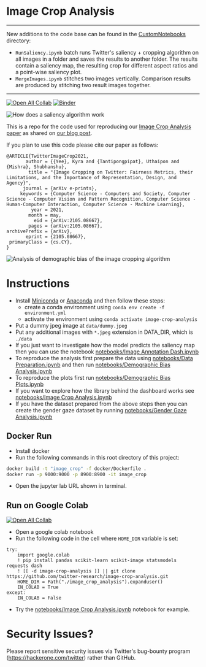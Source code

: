 # Image Crop Analysis

---
New additions to the code base can be found in the [CustomNotebooks](CustomNotebooks) directory:
- `RunSaliency.ipynb` batch runs Twitter's saliency + cropping algorithm on all images in a folder and saves the results to another folder. The results contain a saliency map, the resulting crop for different aspect ratios and a point-wise saliency plot.
- `MergeImages.ipynb` stitches two images vertically. Comparison results are produced by stitching two result images together.
---

[![Open All Collab](https://colab.research.google.com/assets/colab-badge.svg)](https://colab.research.google.com/github/twitter-research/image-crop-analysis) [![Binder](https://mybinder.org/badge_logo.svg)](https://mybinder.org/v2/gh/twitter-research/image-crop-analysis/HEAD)

![How does a saliency algorithm work](https://cdn.cms-twdigitalassets.com/content/dam/blog-twitter/engineering/en_us/insights/2021/imagecropping/newimagecropanimations.gif)

This is a repo for the code used for reproducing our [Image Crop Analysis paper](https://arxiv.org/abs/2105.08667) as shared on [our blog post](https://blog.twitter.com/engineering/en_us/topics/insights/2021/sharing-learnings-about-our-image-cropping-algorithm.html). 

If you plan to use this code please cite our paper as follows:

```
@ARTICLE{TwitterImageCrop2021,
       author = {{Yee}, Kyra and {Tantipongpipat}, Uthaipon and {Mishra}, Shubhanshu},
        title = "{Image Cropping on Twitter: Fairness Metrics, their Limitations, and the Importance of Representation, Design, and Agency}",
      journal = {arXiv e-prints},
     keywords = {Computer Science - Computers and Society, Computer Science - Computer Vision and Pattern Recognition, Computer Science - Human-Computer Interaction, Computer Science - Machine Learning},
         year = 2021,
        month = may,
          eid = {arXiv:2105.08667},
        pages = {arXiv:2105.08667},
archivePrefix = {arXiv},
       eprint = {2105.08667},
 primaryClass = {cs.CY},
}
```

![Analysis of demographic bias of the image cropping algorithm](./notebooks/wiki_no_scaling_intersect_n=10000.jpg)


# Instructions

- Install [Miniconda](https://docs.conda.io/en/latest/miniconda.html) or [Anaconda](https://www.anaconda.com/products/individual) and then follow these steps:
  * create a conda environment using `conda env create -f environment.yml`
  * activate the environment using `conda activate image-crop-analysis`
- Put a dummy jpeg image at `data/dummy.jpeg`
- Put any additional images with `*.jpeg` extension in DATA_DIR, which is `./data`
- If you just want to investigate how the model predicts the saliency map then you can use the notebook [notebooks/Image Annotation Dash.ipynb](notebooks/Image%20Annotation%20Dash.ipynb)
- To reproduce the analysis first prepare the data using [notebooks/Data Preparation.ipynb](notebooks/Data%20Preparation.ipynb) and then run [notebooks/Demographic Bias Analysis.ipynb](notebooks/Demographic%20Bias%20Analysis.ipynb)
- To reproduce the plots first run [notebooks/Demographic Bias Plots.ipynb](notebooks/Demographic%20Bias%20Plots.ipynb)
- If you want to explore how the library behind the dashboard works see [notebooks/Image Crop Analysis.ipynb](notebooks/Image%20Crop%20Analysis.ipynb)
- If you have the dataset prepared from the above steps then you can create the gender gaze dataset by running [notebooks/Gender Gaze Analysis.ipynb](notebooks/Gender%20Gaze%20Analysis.ipynb)


## Docker Run

* Install docker 
* Run the following commands in this root directory of this project:

```bash
docker build -t "image_crop" -f docker/Dockerfile .
docker run -p 9000:9000 -p 8900:8900 -it image_crop
```
* Open the jupyter lab URL shown in terminal. 

## Run on Google Colab

[![Open All Collab](https://colab.research.google.com/assets/colab-badge.svg)](https://colab.research.google.com/github/twitter-research/image-crop-analysis)


* Open a google colab notebook
* Run the following code in the cell where `HOME_DIR` variable is set:

```
try:
    import google.colab
    ! pip install pandas scikit-learn scikit-image statsmodels requests dash
    ! [[ -d image-crop-analysis ]] || git clone https://github.com/twitter-research/image-crop-analysis.git
    HOME_DIR = Path("./image_crop_analysis").expanduser()
    IN_COLAB = True
except:
    IN_COLAB = False
```
* Try the [notebooks/Image Crop Analysis.ipynb](https://github.com/twitter-research/image-crop-analysis/blob/main/notebooks/Image%20Crop%20Analysis.ipynb) notebook for example. 


# Security Issues?

Please report sensitive security issues via Twitter's bug-bounty program (https://hackerone.com/twitter) rather than GitHub.

